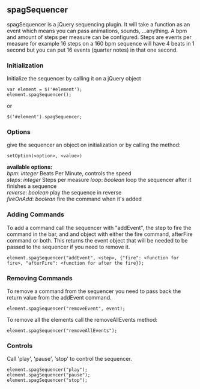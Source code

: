 ## spagSequencer

spagSequencer is a jQuery sequencing plugin. It will take a function as an event which means you can pass
animations, sounds, ...anything. A bpm and amount of steps per
measure can be configured. Steps are events per measure for example 16 steps on a 160 bpm sequence will have 4
beats in 1 second but you can put 16 events (quarter notes) in that one second.

### Initialization

Initialize the sequencer by calling it on a jQuery object 

	var element = $('#element');
	element.spagSequencer();

or

	$('#element').spagSequencer;

### Options
give the sequencer an object on initialization or by calling the method:

	setOption(<option>, <value>)

**available options:**  
	*bpm*:			*integer*		Beats Per Minute, controls the speed  
	*steps*:		*integer*		Steps per measure
	*loop*:			*boolean*		loop the sequencer after it finishes a sequence  
	*reverse*:		*boolean*		play the sequence in reverse  
	*fireOnAdd*:	*boolean*		fire the command when it's added  

### Adding Commands 
 To add a command call the sequencer with "addEvent", the step to fire the command in the bar, and and object
 with either the fire command, afterFire command or both.
 This returns the event object that will be needed to be passed to the sequencer if you need to remove it.

 	element.spagSequencer("addEvent", <step>, {"fire": <function for fire>, "afterFire": <function for after the fire});

### Removing Commands
 To remove a command from the sequencer you need to pass back the return value from the addEvent command.

	element.spagSequencer("removeEvent", event);
 
 To remove all the elements call the removeAllEvents method:

	element.spagSequencer("removeAllEvents");

### Controls
Call 'play', 'pause', 'stop' to control the sequencer.

	element.spagSequencer("play");
	element.spagSequencer("pause");
	element.spagSequencer("stop");
